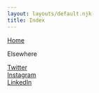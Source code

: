 ```yaml
---
layout: layouts/default.njk
title: Index
---  
```

   
[Home](/)

Elsewhere

[Twitter](https://twitter.com/mathscapes)<br/>
[Instagram](https://instagram.com/mathscapes)<br/>
[LinkedIn](https://www.linkedin.com/company/mathscapesresearch)